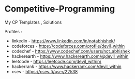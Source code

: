 # Competitive-Programming
My CP Templates , Solutions

Profiles : 
- linkedin - https://www.linkedin.com/in/notabhishek/
- codeforces -  https://codeforces.com/profile/devil_within
- codechef -    https://www.codechef.com/users/not_abhishek
- hackerearth - https://www.hackerearth.com/@devil_within
- leetcode -    https://leetcode.com/devil_within/
- hackerrank -  https://www.hackerrank.com/devil_within
- cses -        https://cses.fi/user/22538
